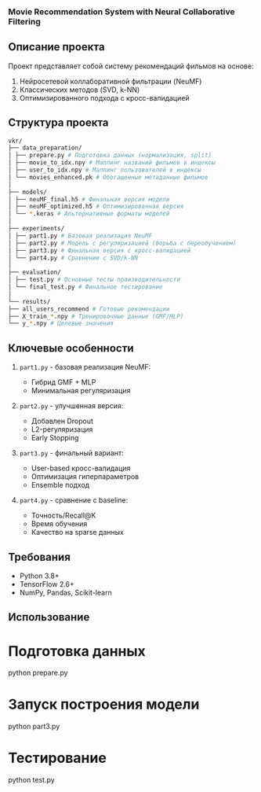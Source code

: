 ### Movie Recommendation System with Neural Collaborative Filtering

## Описание проекта
Проект представляет собой систему рекомендаций фильмов на основе:
1. Нейросетевой коллаборативной фильтрации (NeuMF)
2. Классических методов (SVD, k-NN)
3. Оптимизированного подхода с кросс-валидацией

## Структура проекта
```bash
vkr/
├── data_preparation/
│ ├── prepare.py # Подготовка данных (нормализация, split)
│ ├── movie_to_idx.npy # Маппинг названий фильмов в индексы
│ ├── user_to_idx.npy # Маппинг пользователей в индексы
│ └── movies_enhanced.pk # Обогащенные метаданные фильмов
│
├── models/
│ ├── neuMF_final.h5 # Финальная версия модели
│ ├── neuMF_optimized.h5 # Оптимизированная версия
│ └── *.keras # Альтернативные форматы моделей
│
├── experiments/
│ ├── part1.py # Базовая реализация NeuMF
│ ├── part2.py # Модель с регуляризацией (борьба с переобучением)
│ ├── part3.py # Финальная версия с кросс-валидацией
│ └── part4.py # Сравнение с SVD/k-NN
│
├── evaluation/
│ ├── test.py # Основные тесты производительности
│ └── final_test.py # Финальное тестирование
│
└── results/
├── all_users_recommend # Готовые рекомендации
├── X_train_*.npy # Тренировочные данные (GMF/MLP)
└── y_*.npy # Целевые значения
```

## Ключевые особенности
1. `part1.py` - базовая реализация NeuMF:
   - Гибрид GMF + MLP
   - Минимальная регуляризация

2. `part2.py` - улучшенная версия:
   - Добавлен Dropout
   - L2-регуляризация
   - Early Stopping

3. `part3.py` - финальный вариант:
   - User-based кросс-валидация
   - Оптимизация гиперпараметров
   - Ensemble подход

4. `part4.py` - сравнение с baseline:
   - Точность/Recall@K
   - Время обучения
   - Качество на sparse данных

## Требования
- Python 3.8+
- TensorFlow 2.6+
- NumPy, Pandas, Scikit-learn

## Использование

# Подготовка данных
python prepare.py

# Запуск построения модели
python part3.py 

# Тестирование
python test.py

